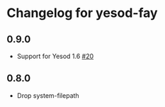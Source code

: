 # Changelog for yesod-fay

## 0.9.0

* Support for Yesod 1.6 [#20](https://github.com/fpco/yesod-fay/issues/20)

## 0.8.0

* Drop system-filepath
